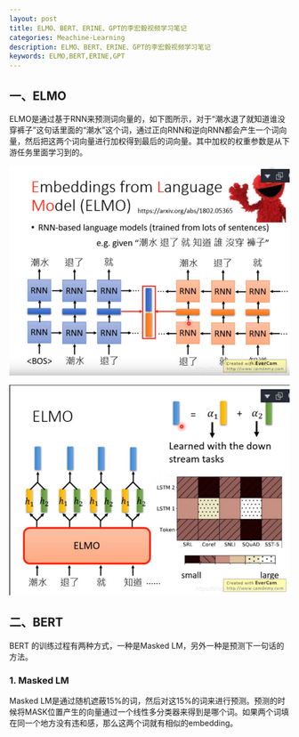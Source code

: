 ```yaml
---
layout: post
title: ELMO、BERT、ERINE、GPT的李宏毅视频学习笔记
categories: Meachine-Learning
description: ELMO、BERT、ERINE、GPT的李宏毅视频学习笔记
keywords: ELMO,BERT,ERINE,GPT
---
```


## 一、ELMO

ELMO是通过基于RNN来预测词向量的，如下图所示，对于“潮水退了就知道谁没穿裤子”这句话里面的“潮水”这个词，通过正向RNN和逆向RNN都会产生一个词向量，然后把这两个词向量进行加权得到最后的词向量。其中加权的权重参数是从下游任务里面学习到的。

![image](https://raw.githubusercontent.com/EchizenMike/echizenmike.github.io/master/images/ml/ELMO_01.png)

![image](https://raw.githubusercontent.com/EchizenMike/echizenmike.github.io/master/images/ml/ELMO_02.png)

## 二、BERT

BERT 的训练过程有两种方式，一种是Masked LM，另外一种是预测下一句话的方法。

### 1. Masked LM

Masked LM是通过随机遮蔽15%的词，然后对这15%的词来进行预测。预测的时候将MASK位置产生的向量通过一个线性多分类器来得到是哪个词。如果两个词填在同一个地方没有违和感，那么这两个词就有相似的embedding。